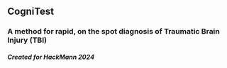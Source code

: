 ## CogniTest
### A method for rapid, on the spot diagnosis of Traumatic Brain Injury (TBI)
##### Created for HackMann 2024
